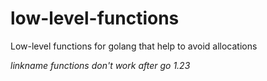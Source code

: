 # low-level-functions
Low-level functions for golang that help to avoid allocations 



*linkname functions don't work after  go 1.23*


